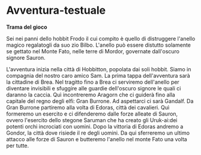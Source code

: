 # Avventura-testuale

**Trama del gioco** 

Sei nei panni dello hobbit Frodo il cui compito è quello di distruggere l'anello magico regalatogli da suo zio Bilbo.
L'anello può essere distutto solamente se gettato nel Monte Fato, nelle terre di Mordor, governate dall'oscuro signore Sauron.

L'avventura inizia nella città di Hobbitton, popolata dai soli hobbit. Siamo in compagnia del nostro caro amico Sam.
La prima tappa dell'avventura sarà la cittadine di Brea.
Nel tragitto fino a Brea ci serviremo dell'anello per diventare invisibili e sfuggire alle guardie dell'oscuro signore le quali ci daranno la caccia.
Quì incontreremo Aragorn che ci guiderà fino alla capitale del regno degli elfi: Gran Burrone.
Ad aspettarci ci sarà Gandalf.
Da Gran Burrone partiremo alla volta di Edoras, città dei cavalieri.
Quì formeremo un esercito e ci difenderemo dalle forze alleate di Sauron, ovvero l'esercito dello stegone Saruman che ha creato gli Uruk-ai:dei potenti orchi incrociati con uomini.
Dopo la vittoria di Edoras andremo a Gondor, la città dove risiede il re degli uomini.
Da qui sferreremo un ultimo attacco alle forze di Sauron e butteremo l'anello nel monte Fato una volta per tutte.


